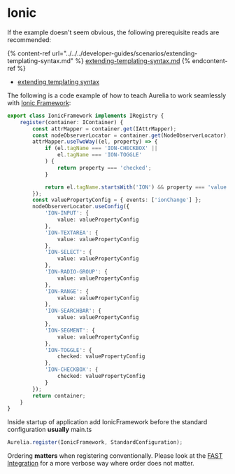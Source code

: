 # Ionic

If the example doesn't seem obvious, the following prerequisite reads are recommended:

{% content-ref url="../../../developer-guides/scenarios/extending-templating-syntax.md" %}
[extending-templating-syntax.md](../../../developer-guides/scenarios/extending-templating-syntax.md)
{% endcontent-ref %}

* [extending templating syntax](../../../developer-guides/scenarios/extending-templating-syntax.md)

The following is a code example of how to teach Aurelia to work seamlessly with [Ionic Framework](https://ionicframework.com/):

```typescript
export class IonicFramework implements IRegistry {
    register(container: IContainer) {
        const attrMapper = container.get(IAttrMapper);
        const nodeObserverLocator = container.get(NodeObserverLocator);
        attrMapper.useTwoWay((el, property) => {
            if (el.tagName === 'ION-CHECKBOX' ||
                el.tagName === 'ION-TOGGLE'
            ) {
                return property === 'checked';
            }

            return el.tagName.startsWith('ION') && property === 'value';
        });
        const valuePropertyConfig = { events: ['ionChange'] };
        nodeObserverLocator.useConfig({
            'ION-INPUT': {
                value: valuePropertyConfig
            },
            'ION-TEXTAREA': {
                value: valuePropertyConfig
            },
            'ION-SELECT': {
                value: valuePropertyConfig
            },
            'ION-RADIO-GROUP': {
                value: valuePropertyConfig
            },
            'ION-RANGE': {
                value: valuePropertyConfig
            },
            'ION-SEARCHBAR': {
                value: valuePropertyConfig
            },
            'ION-SEGMENT': {
                value: valuePropertyConfig
            },
            'ION-TOGGLE': {
                checked: valuePropertyConfig
            },
            'ION-CHECKBOX': {
                checked: valuePropertyConfig
            }
        });
        return container;
    }
}
```

Inside startup of application add IonicFramework before the standard configuration **usually** main.ts

```typescript
Aurelia.register(IonicFramework, StandardConfiguration);
```

Ordering **matters** when registering conventionally. Please look at the [FAST Integration](ms-fast.md) for a more verbose way where order does not matter.
